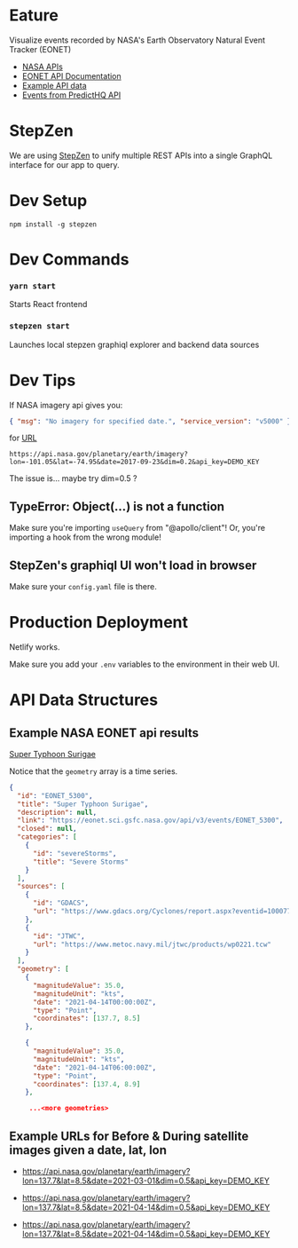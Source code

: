 # Eature

Visualize events recorded by NASA's Earth Observatory Natural Event Tracker (EONET)

- [NASA APIs](https://api.nasa.gov/)
- [EONET API Documentation](https://eonet.sci.gsfc.nasa.gov/docs/v3)
- [Example API data](https://eonet.sci.gsfc.nasa.gov/api/v2.1/events/EONET_5300)
- [Events from PredictHQ API](https://docs.predicthq.com/api/requests/)

# StepZen

We are using [StepZen](https://my.stepzen.com/) to unify multiple REST APIs into a single GraphQL interface for our app to query.

# Dev Setup

`npm install -g stepzen`

# Dev Commands

### `yarn start`

Starts React frontend

### `stepzen start`

Launches local stepzen graphiql explorer and backend data sources

# Dev Tips

If NASA imagery api gives you:

```json
{ "msg": "No imagery for specified date.", "service_version": "v5000" }
```

for [URL](https://api.nasa.gov/planetary/earth/imagery?lon=-101.05&lat=-74.95&date=2017-09-23&dim=0.2&api_key=DEMO_KEY)

```
https://api.nasa.gov/planetary/earth/imagery?lon=-101.05&lat=-74.95&date=2017-09-23&dim=0.2&api_key=DEMO_KEY
```

The issue is... maybe try dim=0.5 ?

## TypeError: Object(...) is not a function

Make sure you're importing `useQuery` from "@apollo/client"! Or, you're importing a hook from the wrong module!

## StepZen's graphiql UI won't load in browser

Make sure your `config.yaml` file is there.

# Production Deployment

Netlify works.

Make sure you add your `.env` variables to the environment in their web UI.

# API Data Structures

## Example NASA EONET api results

[Super Typhoon Surigae](https://eonet.sci.gsfc.nasa.gov/api/v3/events/EONET_5300)

Notice that the `geometry` array is a time series.

```json
{
  "id": "EONET_5300",
  "title": "Super Typhoon Surigae",
  "description": null,
  "link": "https://eonet.sci.gsfc.nasa.gov/api/v3/events/EONET_5300",
  "closed": null,
  "categories": [
    {
      "id": "severeStorms",
      "title": "Severe Storms"
    }
  ],
  "sources": [
    {
      "id": "GDACS",
      "url": "https://www.gdacs.org/Cyclones/report.aspx?eventid=1000778&amp;eventtype=TC"
    },
    {
      "id": "JTWC",
      "url": "https://www.metoc.navy.mil/jtwc/products/wp0221.tcw"
    }
  ],
  "geometry": [
    {
      "magnitudeValue": 35.0,
      "magnitudeUnit": "kts",
      "date": "2021-04-14T00:00:00Z",
      "type": "Point",
      "coordinates": [137.7, 8.5]
    },

    {
      "magnitudeValue": 35.0,
      "magnitudeUnit": "kts",
      "date": "2021-04-14T06:00:00Z",
      "type": "Point",
      "coordinates": [137.4, 8.9]
    },

     ...<more geometries>
```

## Example URLs for Before & During satellite images given a date, lat, lon

- https://api.nasa.gov/planetary/earth/imagery?lon=137.7&lat=8.5&date=2021-03-01&dim=0.5&api_key=DEMO_KEY
- https://api.nasa.gov/planetary/earth/imagery?lon=137.7&lat=8.5&date=2021-04-14&dim=0.5&api_key=DEMO_KEY

- https://api.nasa.gov/planetary/earth/imagery?lon=137.7&lat=8.5&date=2021-04-14&dim=0.5&api_key=DEMO_KEY
